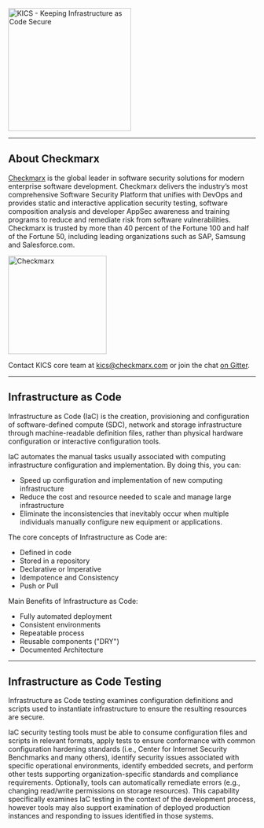 <img alt="KICS - Keeping Infrastructure as Code Secure" src="../img/logo/kics-logo-docs.png" width="250">

---

## About Checkmarx

[Checkmarx](https://www.checkmarx.com/) is the global leader in software security solutions for modern enterprise software development. Checkmarx delivers the industry’s most comprehensive Software Security Platform that unifies with DevOps and provides static and interactive application security testing, software composition analysis and developer AppSec awareness and training programs to reduce and remediate risk from software vulnerabilities. Checkmarx is trusted by more than 40 percent of the Fortune 100 and half of the Fortune 50, including leading organizations such as SAP, Samsung and Salesforce.com.

<img alt="Checkmarx" src="../img/logo-cx-horizontal.png" width="200">

Contact KICS core team at [kics@checkmarx.com](mailto:kics@checkmarx.com) or join the chat [on Gitter](https://gitter.im/kics-io/community).

---

## Infrastructure as Code

Infrastructure as Code (IaC) is the creation, provisioning and configuration of software-defined compute (SDC), network and storage infrastructure through machine-readable definition files, rather than physical hardware configuration or interactive configuration tools.

IaC automates the manual tasks usually associated with computing infrastructure configuration and implementation.
By doing this, you can:

- Speed up configuration and implementation of new computing infrastructure
- Reduce the cost and resource needed to scale and manage large infrastructure
- Eliminate the inconsistencies that inevitably occur when multiple individuals manually configure new equipment or applications.

The core concepts of Infrastructure as Code are:

- Defined in code
- Stored in a repository
- Declarative or Imperative
- Idempotence and Consistency
- Push or Pull

Main Benefits of Infrastructure as Code:

- Fully automated deployment
- Consistent environments
- Repeatable process
- Reusable components ("DRY")
- Documented Architecture

---

## Infrastructure as Code Testing

Infrastructure as Code testing examines configuration definitions and scripts used to instantiate infrastructure to ensure the resulting resources are secure.

IaC security testing tools must be able to consume configuration files and scripts in relevant formats, apply tests to ensure conformance with common configuration hardening standards (i.e., Center for Internet Security Benchmarks and many others), identify security issues associated with specific operational environments, identify embedded secrets, and perform other tests supporting organization-specific standards and compliance requirements. Optionally, tools can automatically remediate errors (e.g., changing read/write permissions on storage resources). This capability specifically examines IaC testing in the context of the development process, however tools may also support examination of deployed production instances and responding to issues identified in those systems.
